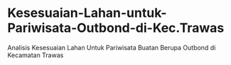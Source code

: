 # Kesesuaian-Lahan-untuk-Pariwisata-Outbond-di-Kec.Trawas
Analisis Kesesuaian Lahan Untuk Pariwisata Buatan Berupa Outbond di Kecamatan Trawas
